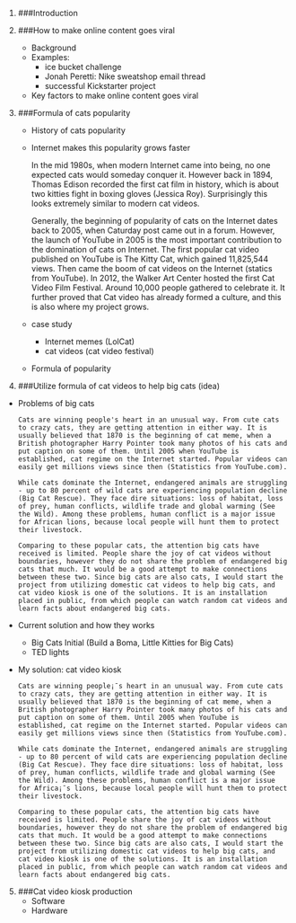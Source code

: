 1. ###Introduction

2. ###How to make online content goes viral
	* Background
 	* Examples:
 		* ice bucket challenge
   		* Jonah Peretti: Nike sweatshop email thread
   		* successful Kickstarter project
 	* Key factors to make online content goes viral

3. ###Formula of cats popularity
	* History of cats popularity
  	* Internet makes this popularity grows faster

  		In the mid 1980s, when modern Internet came into being, no one expected cats would someday conquer it. However back in 1894, Thomas Edison recorded the first cat film in history, which is about two kitties fight in boxing gloves (Jessica Roy). Surprisingly this looks extremely similar to modern cat videos.

		Generally, the beginning of popularity of cats on the Internet dates back to 2005, when Caturday post came out in a forum. However, the launch of YouTube in 2005 is the most important contribution to the domination of cats on Internet. The first popular cat video published on YouTube is The Kitty Cat, which gained 11,825,544 views. Then came the boom of cat videos on the Internet (statics from YouTube). In 2012, the Walker Art Center hosted the first Cat Video Film Festival. Around 10,000 people gathered to celebrate it. It further proved that Cat video has already formed a culture, and this is also where my project grows. 
  	* case study
		* Internet memes (LolCat)
    	* cat videos (cat video festival)
  	* Formula of popularity

4. ###Utilize formula of cat videos to help big cats (idea)
  * Problems of big cats

		Cats are winning people's heart in an unusual way. From cute cats to crazy cats, they are getting attention in either way. It is usually believed that 1870 is the beginning of cat meme, when a British photographer Harry Pointer took many photos of his cats and put caption on some of them. Until 2005 when YouTube is established, cat regime on the Internet started. Popular videos can easily get millions views since then (Statistics from YouTube.com). 
  
		While cats dominate the Internet, endangered animals are struggling - up to 80 percent of wild cats are experiencing population decline (Big Cat Rescue). They face dire situations: loss of habitat, loss of prey, human conflicts, wildlife trade and global warming (See the Wild). Among these problems, human conflict is a major issue for African lions, because local people will hunt them to protect their livestock. 

		Comparing to these popular cats, the attention big cats have received is limited. People share the joy of cat videos without boundaries, however they do not share the problem of endangered big cats that much. It would be a good attempt to make connections between these two. Since big cats are also cats, I would start the project from utilizing domestic cat videos to help big cats, and cat video kiosk is one of the solutions. It is an installation placed in public, from which people can watch random cat videos and learn facts about endangered big cats.

  * Current solution and how they works
    * Big Cats Initial (Build a Boma, Little Kitties for Big Cats)
    * TED lights
  * My solution: cat video kiosk
  
		Cats are winning people¡¯s heart in an unusual way. From cute cats to crazy cats, they are getting attention in either way. It is usually believed that 1870 is the beginning of cat meme, when a British photographer Harry Pointer took many photos of his cats and put caption on some of them. Until 2005 when YouTube is established, cat regime on the Internet started. Popular videos can easily get millions views since then (Statistics from YouTube.com). 

		While cats dominate the Internet, endangered animals are struggling - up to 80 percent of wild cats are experiencing population decline (Big Cat Rescue). They face dire situations: loss of habitat, loss of prey, human conflicts, wildlife trade and global warming (See the Wild). Among these problems, human conflict is a major issue for Africa¡¯s lions, because local people will hunt them to protect their livestock. 

		Comparing to these popular cats, the attention big cats have received is limited. People share the joy of cat videos without boundaries, however they do not share the problem of endangered big cats that much. It would be a good attempt to make connections between these two. Since big cats are also cats, I would start the project from utilizing domestic cat videos to help big cats, and cat video kiosk is one of the solutions. It is an installation placed in public, from which people can watch random cat videos and learn facts about endangered big cats.  

5. ###Cat video kiosk production
	* Software
	* Hardware
